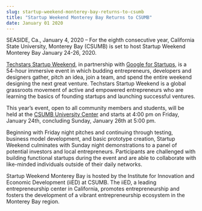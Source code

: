 ```yaml
---
slug: startup-weekend-monterey-bay-returns-to-csumb
title: "Startup Weekend Monterey Bay Returns to CSUMB"
date: January 01 2020
---
```


 
<p>
  SEASIDE, Ca., January 4, 2020 – For the eighth consecutive year, California
  State University, Monterey Bay (CSUMB) is set to host Startup Weekend Monterey
  Bay January 24-26, 2020.
</p>
<p>
  <a href="https://startupweekend.org/">Techstars Startup Weekend</a>, in
  partnership with
  <a href="https://grow.google/startups/#!?modal_active=none"
    >Google for Startups</a
  >, is a 54-hour immersive event in which budding entrepreneurs, developers and
  designers gather, pitch an idea, join a team, and spend the entire weekend
  designing the next great venture. Techstars Startup Weekend is a global
  grassroots movement of active and empowered entrepreneurs who are learning the
  basics of founding startups and launching successful ventures.
</p>
<p>
  This year’s event, open to all community members and students, will be held at
  the
  <a href="https://csumb.edu/directory/building/29">CSUMB University Center</a>
  and starts at 4:00 pm on Friday, January 24th, concluding Sunday, January 26th
  at 5:00 pm.
</p>
<p>
  Beginning with Friday night pitches and continuing through testing, business
  model development, and basic prototype creation, Startup Weekend culminates
  with Sunday night demonstrations to a panel of potential investors and local
  entrepreneurs. Participants are challenged with building functional startups
  during the event and are able to collaborate with like-minded individuals
  outside of their daily networks.
</p>
<p>
  Startup Weekend Monterey Bay is hosted by the Institute for Innovation and
  Economic Development (iiED) at CSUMB. The iiED, a leading entrepreneurship
  center in California, promotes entrepreneurship and fosters the development of
  a vibrant entrepreneurship ecosystem in the Monterey Bay region.
</p>
 
